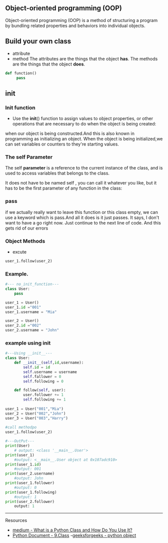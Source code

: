 ## Object-oriented programming (OOP)
Object-oriented programming (OOP) is a method of structuring a program by bundling related properties and behaviors into individual objects.
## Build your own class
- attribute
- method
The attributes are the things that the object **has**.
The methods are the things that the object **does**.

```python
def function()
     pass
```
## __init__

### Init function
- Use the __init__() function to assign values to object properties, or other operations that are necessary to do when the object is being created:

when our object is being constructed.And this is also known in programming as initializing an object. When the object is being initialized,we can set variables or counters to they're starting values.

### The self Parameter
The self **parameter** is a reference to the current instance of the class, and is used to access variables that belongs to the class.

It does not have to be named self , you can call it whatever you like, but it has to be the first parameter of any function in the class:
### pass 
if we actually really want to leave this function or this class empty, we can use a keyword which is pass.And all it does is it just passes. It says, I don't want to have a go right now. Just continue to the next line of code. And this gets rid of our errors

### Object Methods
- excute 
```python
user_1.follow(user_2)
```
### Example.
```python
#--- no_init_function---
class User:
    pass

user_1 = User()
user_1.id ="001"
user_1.username = "Mia"

user_2 = User()
user_2.id ="002"
user_2.username = "John"
```
### example using __init__
```python
#---Using __init__---
class User:
    def __init__(self,id,username):
        self.id = id
        self.username = username
        self.fallower = 0
        self.following = 0

    def follow(self, user):
        user.follower += 1
        self.following += 1
        
user_1 = User("001","Mia")
user_2 = User("002","John")
user_3 = User("003","Harry")
        
#call methodpo
user_1.follow(user_2)

#---OutPut---      
print(User) 
    # output: <class '__main__.User'>
print(user_1)
    #output: <__main__.User object at 0x107adc910>
print(user_1.id)
    #output: 001
print(user_2.username)
    #output: John
print(user_1.follower)
    #output: 0
print(user_1.following)
    #output: 1
print(user_2.follower)
    output: 1

```

---
Resources
- [medium - What is a Python Class and How Do You Use It?](https://towardsdatascience.com/enhance-your-python-project-code-with-classes-5a19d0e9f841)
- [Python Document - 9.Class](https://docs.python.org/3/tutorial/classes.html)
-[geeksforgeeks - python object ](https://www.geeksforgeeks.org/python-object/)